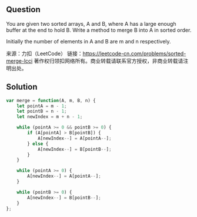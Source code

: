 ## Question
You are given two sorted arrays, A and B, where A has a large enough buffer at the end to hold B. Write a method to merge B into A in sorted order.

Initially the number of elements in A and B are m and n respectively.

来源：力扣（LeetCode）
链接：https://leetcode-cn.com/problems/sorted-merge-lcci
著作权归领扣网络所有。商业转载请联系官方授权，非商业转载请注明出处。

## Solution
```javascript
var merge = function(A, m, B, n) {
    let pointA = m - 1;
    let pointB = n - 1;
    let newIndex = m + n - 1;

    while (pointA >= 0 && pointB >= 0) {
        if (A[pointA] > B[pointB]) {
            A[newIndex--] = A[pointA--];
        } else {
            A[newIndex--] = B[pointB--];
        }
    }

    while (pointA >= 0) {
        A[newIndex--] = A[pointA--];
    }

    while (pointB >= 0) {
        A[newIndex--] = B[pointB--];
    }
};
```